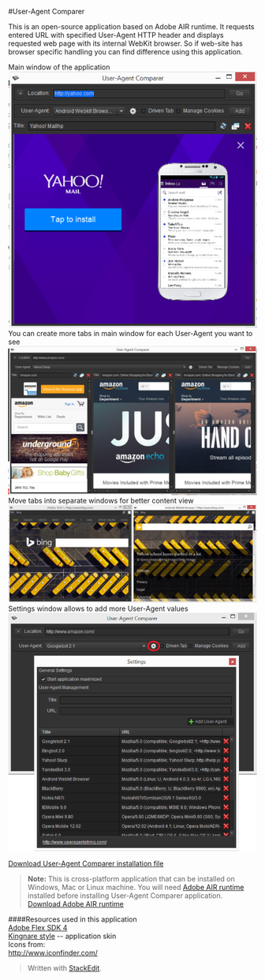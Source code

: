 #User-Agent Comparer
  
This is an open-source application based on  Adobe AIR runtime. It requests entered URL with specified User-Agent HTTP header and displays requested web page with its internal WebKit browser. So if web-site has browser specific handling you can find difference  using this application.  
  
Main window of the application  
![Application Main window](mainwindow.png)  
You can create more tabs in main window for each User-Agent you want to see  
![Multiple tabs for each User-Agent](multipletabs.png)  
Move tabs into separate windows for better content view  
![Windows for each User-Agent](externalwindows.png)  
Settings window allows to add more User-Agent values  
![Settings window](settingwindow.png)  

[Download User-Agent Comparer installation file](https://github.com/burdiuz/useragent-comparer/raw/master/UserAgentComparer.air)  
> **Note:** This is cross-platform application that can be installed on Windows, Mac or Linux machine. You will need [Adobe AIR runtime](https://get.adobe.com/air/) installed before installing User-Agent Comparer application. [Download Adobe AIR runtime](https://get.adobe.com/air/)  
  
####Resources used in this application  
[Adobe Flex SDK 4](http://www.adobe.com/devnet/flex/flex-sdk-download.html)  
[Kingnare style](http://code.google.com/p/kingnarestyle/) -- application skin  
Icons from:  
http://www.iconfinder.com/  

> Written with [StackEdit](https://stackedit.io/).